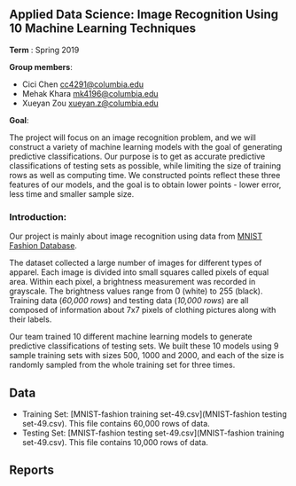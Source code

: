 ## Applied Data Science: Image Recognition Using 10 Machine Learning Techniques

**Term** : Spring 2019

**Group members**:

+ Cici Chen cc4291@columbia.edu
+ Mehak Khara mk4196@columbia.edu
+ Xueyan Zou xueyan.z@columbia.edu

**Goal**: 

The project will focus on an image recognition problem, and we will construct a variety of machine learning models with the goal of generating predictive classifications. Our purpose is to get as accurate predictive classifications of testing sets as possible, while limiting the size of training rows as well as computing time. We constructed points reflect these three features of our models, and the goal is to obtain lower points - lower error, less time and smaller sample size.


### Introduction:
Our project is mainly about image recognition using data from [MNIST Fashion Database](https://github.com/zalandoresearch/fashion-mnist). 

The dataset collected a large number of images for different types of apparel. Each image is divided into small squares called pixels of equal area. Within each pixel, a brightness measurement was recorded in grayscale. The brightness values range from 0 (white) to 255 (black). Training data (*60,000 rows*) and testing data (*10,000 rows*) are all composed of information about 7x7 pixels of clothing pictures along with their labels. 

Our team trained 10 different machine learning models to generate predictive classifications of testing sets. We built these 10 models using 9 sample training sets with sizes 500, 1000 and 2000, and each of the size is randomly sampled from the whole training set for three times.

## Data

* Training Set: [MNIST-fashion training set-49.csv](MNIST-fashion testing set-49.csv). This file contains 60,000 rows of data.
* Testing Set: [MNIST-fashion testing set-49.csv](MNIST-fashion training set-49.csv). This file contains 10,000 rows of data.
## Reports

